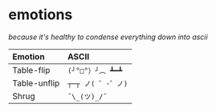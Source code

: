 emotions
========

*because it's healthy to condense everything down into ascii*

|  Emotion     | ASCII              |
|:-------------|:-------------------|
| Table-flip   | `(╯°□°）╯︵ ┻━┻`   |
| Table-unflip | `┬─┬ ノ( ゜-゜ノ)` |
| Shrug        | `¯\_(ツ)_/¯`       |
